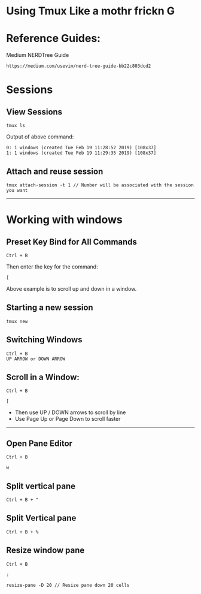 # Using Tmux Like a mothr frickn G

# Reference Guides:
Medium NERDTree Guide
```
https://medium.com/usevim/nerd-tree-guide-bb22c803dcd2
```

# Sessions
## View Sessions
```
tmux ls
```

Output of above command:
```
0: 1 windows (created Tue Feb 19 11:28:52 2019) [108x37]
1: 1 windows (created Tue Feb 19 11:29:35 2019) [108x37]
```

## Attach and reuse session
```
tmux attach-session -t 1 // Number will be associated with the session you want
```


----

# Working with windows
## Preset Key Bind for All Commands
```
Ctrl + B
```
Then enter the key for the command:
```
[
```
Above example is to scroll up and down in a window.

## Starting a new session
```
tmux new
```

## Switching Windows
```
Ctrl + B
UP ARROW or DOWN ARROW
```

## Scroll in a Window:
```
Ctrl + B
```
```
[
```
- Then use UP / DOWN arrows to scroll by line
- Use Page Up or Page Down to scroll faster

----

## Open Pane Editor
```
Ctrl + B
```
```
w
```

## Split vertical pane
```
Ctrl + B + "
```

## Split Vertical pane
```
Ctrl + B + %
```

## Resize window pane
```
Ctrl + B
```
```
:
```
```
resize-pane -D 20 // Resize pane down 20 cells
```

